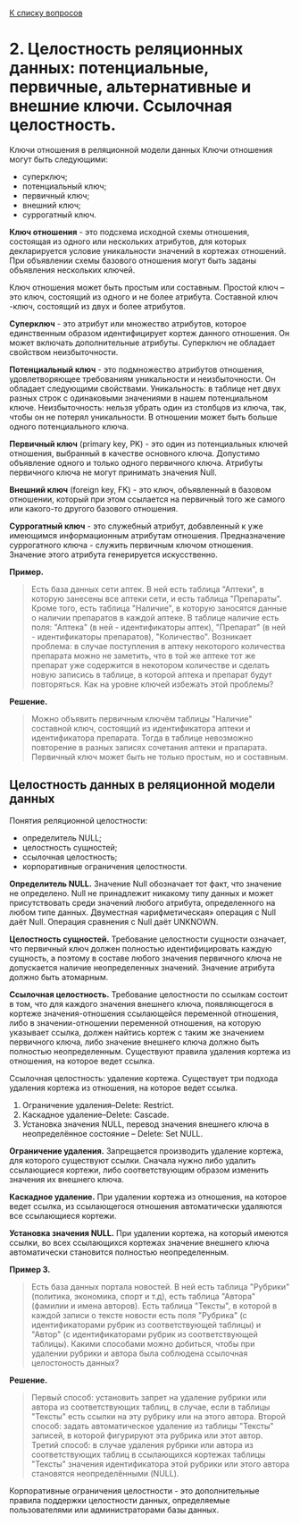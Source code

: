 [К списку вопросов](db_exam.md)

# 2. Целостность реляционных данных: потенциальные, первичные, альтернативные и внешние ключи. Ссылочная целостность.

Ключи отношения в реляционной модели данных
Ключи отношения могут быть следующими:
- суперключ;
- потенциальный ключ;
- первичный ключ;
- внешний ключ;
- суррогатный ключ.

**Ключ отношения** - это подсхема исходной схемы отношения, состоящая из одного или нескольких атрибутов, для которых декларируется условие уникальности значений в кортежах отношений. При объявлении схемы базового отношения могут быть заданы объявления нескольких ключей.

Ключ отношения может быть простым или составным. Простой ключ – это ключ, состоящий из одного и не более атрибута. Составной ключ -ключ, состоящий из двух и более атрибутов.

**Суперключ** - это атрибут или множество атрибутов, которое единственным образом идентифицирует кортеж данного отношения. Он может включать дополнительные атрибуты. Суперключ не обладает свойством неизбыточности.

**Потенциальный ключ** - это подмножество атрибутов отношения, удовлетворяющее требованиям уникальности и неизбыточности. Он обладает следующими свойствами. Уникальность: в таблице нет двух разных строк с одинаковыми значениями в нашем потенциальном ключе. Неизбыточность: нельзя убрать один из столбцов из ключа, так, чтобы он не потерял уникальности. В отношении может быть больше одного потенциального ключа.

**Первичный ключ** (primary key, PK) - это один из потенциальных ключей отношения, выбранный в качестве основного ключа. Допустимо объявление одного и только одного первичного ключа. Атрибуты первичного ключа не могут принимать значения Null.

**Внешний ключ** (foreign key, FK) - это ключ, объявленный в базовом отношении, который при этом ссылается на первичный того же самого или какого-то другого базового отношения.

**Суррогатный ключ** - это служебный атрибут, добавленный к уже имеющимся информационным атрибутам отношения. Предназначение суррогатного ключа - служить первичным ключом отношения. Значение этого атрибута генерируется искусственно.

**Пример.**
> Есть база данных сети аптек. В ней есть таблица "Аптеки", в которую занесены все аптеки сети, и есть таблица "Препараты". Кроме того, есть таблица "Наличие", в которую заносятся данные о наличии препаратов в каждой аптеке. В таблице наличие есть поля: "Аптека" (в ней - идентификаторы аптек), "Препарат" (в ней - идентификаторы препаратов), "Количество". Возникает проблема: в случае поступления в аптеку некоторого количества препарата можно не заметить, что в той же аптеке тот же препарат уже содержится в некотором количестве и сделать новую записись в таблице, в которой аптека и препарат будут повторяться. Как на уровне ключей избежать этой проблемы?

**Решение.**
> Можно объявить первичным ключём таблицы "Наличие" составной ключ, состоящий из идентификатора аптеки и идентификатора препарата. Тогда в таблице невозможно повторение в разных записях сочетания аптеки и прапарата. Первичный ключ может быть не только простым, но и составным.

## Целостность данных в реляционной модели данных
Понятия реляционной целостности:
- определитель NULL;
- целостность сущностей;
- ссылочная целостность;
- корпоративные ограничения целостности.

**Определитель NULL.** Значение Null обозначает тот факт, что значение не определено. Null не принадлежит никакому типу данных и может присутствовать среди значений любого атрибута, определенного на любом типе данных. Двуместная «арифметическая» операция с Null даёт Null. Операция сравнения с Null даёт UNKNOWN.

**Целостность сущностей.** Требование целостности сущности означает, что первичный ключ должен полностью идентифицировать каждую сущность, а поэтому в составе любого значения первичного ключа не допускается наличие неопределенных значений. Значение атрибута должно быть атомарным.

**Ссылочная целостность.** Требование целостности по ссылкам состоит в том, что для каждого значения внешнего ключа, появляющегося в кортеже значения-отношения ссылающейся переменной отношения, либо в значении-отношении переменной отношения, на которую указывает ссылка, должен найтись кортеж с таким же значением первичного ключа, либо значение внешнего ключа должно быть полностью неопределенным. Существуют правила удаления кортежа из отношения, на которое ведет ссылка.

Ссылочная целостность: удаление кортежа. Существует три подхода удаления кортежа из отношения, на которое ведет ссылка.
1. Ограничение удаления–Delete: Restrict.
2. Каскадное удаление–Delete: Cascade.
3. Установка значения NULL, перевод значения внешнего ключа в неопределённое состояние – Delete: Set NULL.

**Ограничение удаления.** Запрещается производить удаление кортежа, для которого существуют ссылки. Сначала нужно либо удалить ссылающиеся кортежи, либо соответствующим образом изменить значения их внешнего ключа.

**Каскадное удаление.** При удалении кортежа из отношения, на которое ведет ссылка, из ссылающегося отношения автоматически удаляются все ссылающиеся кортежи.

**Установка значения NULL.** При удалении кортежа, на который имеются ссылки, во всех ссылающихся кортежах значение внешнего ключа автоматически становится полностью неопределенным.

**Пример 3.** 
> Есть база данных портала новостей. В ней есть таблица "Рубрики" (политика, экономика, спорт и т.д), есть таблица "Автора" (фамилии и имена авторов). Есть таблица "Тексты", в которой в каждой записи о тексте новости есть поля "Рубрика" (с идентификаторами рубрик из соответствующей таблицы) и "Автор" (с идентификаторами рубрик из соответствующей таблицы). Какими способами можно добиться, чтобы при удалении рубрики и автора была соблюдена ссылочная целостоность данных?

**Решение.** 
> Первый способ: установить запрет на удаление рубрики или автора из соответствующих таблиц, в случае, если в таблицы "Тексты" есть ссылки на эту рубрику или на этого автора. Второй способ: задать автоматическое удаление из таблицы "Тексты" записей, в которой фигурируют эта рубрика или этот автор. Третий способ: в случае удаления рубрики или автора из соответствующих таблиц в ссылающихся кортежах таблицы "Тексты" значения идентификатора этой рубрики или этого автора становятся неопределёнными (NULL).

Корпоративные ограничения целостности - это дополнительные правила поддержки целостности данных, определяемые пользователями или администраторами базы данных.
